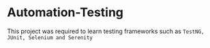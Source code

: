 # Automation-Testing

This project was required to learn testing frameworks such as `TestNG, JUnit, Selenium and Serenity`

 

